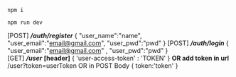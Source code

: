    npm i 

    npm run dev 

 

 [POST] ***/auth/register*** 
 {
	"user_name":"name",
	"user_email":"email@gmail.com",
	"user_pwd":"pwd"
}
 [POST] ***/auth/login***
 {
	"user_email":"email@gmail.com" ,
	"user_pwd":"pwd"
}  
 [GET] ***/user***
 **[header]** 
 { 
	 'user-access-token' : 'TOKEN'
  }
  **OR add token in url**
  /user?token=userToken
  OR in POST Body
  {
	  token:'token'
  }
